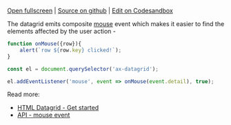 
[Open fullscreen](/events/) | [Source on github](https://github.com/activewidgets/html/tree/master/examples/events) | [Edit on Codesandbox](https://codesandbox.io/s/github/activewidgets/html/tree/master/examples/events)

The datagrid emits composite [mouse](https://docs.activewidgets.com/api/datagrid/mouse-event/) event 
which makes it easier to find the elements affected by the user action -

```js
function onMouse({row}){
    alert(`row ${row.key} clicked!`);
}

const el = document.querySelector('ax-datagrid');

el.addEventListener('mouse', event => onMouse(event.detail), true);
```

Read more:

- [HTML Datagrid - Get started](https://docs.activewidgets.com/guide/env/html/#user-events)
- [API - mouse event](https://docs.activewidgets.com/api/datagrid/mouse-event/)